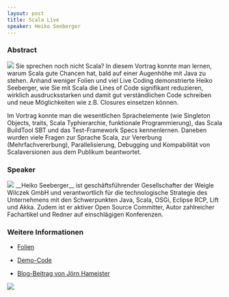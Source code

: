 ```yaml
---
layout: post
title: Scala Live
speaker: Heiko Seeberger
---
```


### Abstract

<a href="/images/talks/flyer_scala.jpg"><img src="/images/talks/flyer_scala.jpg" class="speakerpic"/></a>
Sie sprechen noch nicht Scala? In diesem Vortrag konnte man lernen, warum Scala gute Chancen hat, bald auf einer Augenhöhe mit Java zu stehen. Anhand weniger Folien und viel Live Coding demonstrierte Heiko Seeberger, wie Sie mit Scala die Lines of Code signifikant reduzieren, wirklich ausdrucksstarken und damit gut verständlichen Code schreiben und neue Möglichkeiten wie z.B. Closures einsetzen können.

Im Vortrag konnte man die wesentlichen Sprachelemente (wie Singleton Objects, traits, Scala Typhierarchie, funktionale Programmierung), das Scala BuildTool SBT und das Test-Framework Specs kennenlernen. Daneben wurden viele Fragen zur Sprache Scala, zur Vererbung (Mehrfachvererbung), Parallelisierung, Debugging und Kompabilität von Scalaversionen aus dem Publikum beantwortet.

### Speaker

<img src="/images/speaker/heiko_seeberger.jpg" class="speakerpic"/>
__Heiko Seeberger__ ist geschäftsführender Gesellschafter der Weigle Wilczek GmbH und verantwortlich für die technologische Strategie des Unternehmens mit den Schwerpunkten Java, Scala, OSGi, Eclipse RCP, Lift und Akka. Zudem ist er aktiver Open Source Committer, Autor zahlreicher Fachartikel und Redner auf einschlägigen Konferenzen.

### Weitere Informationen

- [Folien](/files/scala-live.pdf)
- [Demo-Code](https://github.com/weiglewilczek/scala-live)

- [Blog-Beitrag von Jörn Hameister](http://www.hameister.org/Blog/?p=1804)

![](/images/talks/scala.jpg)